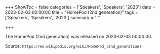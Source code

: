 +++
ShowToc = false
categories = ['Speakers', 'Speakers', '2023']
date = 2023-02-03 00:00:00
title = "HomePod (2nd generation)"
tags = ['Speakers', 'Speakers', '2023']
summary = " "

+++

The HomePod (2nd generation) was released on 2023-02-03 00:00:00.

Source: `https://en.wikipedia.org/wiki/HomePod_(2nd_generation)`


